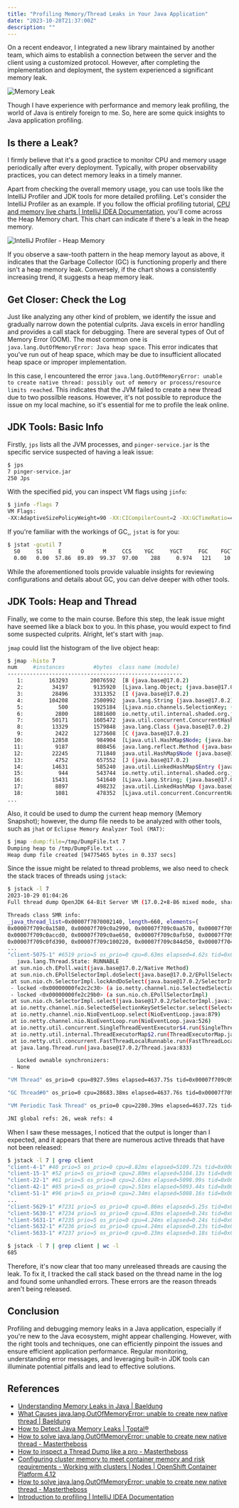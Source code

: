 ```yaml
---
title: "Profiling Memory/Thread Leaks in Your Java Application"
date: "2023-10-28T21:37:00Z"
description: ""
---
```


On a recent endeavor, I integrated a new library maintained by another team, which aims to establish a connection between the server and the client using a customized protocol. However, after completing the implementation and deployment, the system experienced a significant memory leak. 

![Memory Leak](./ocp_mleak.png)

Though I have experience with performance and memory leak profiling, the world of Java is entirely foreign to me. So, here are some quick insights to Java application profiling. 

## Is there a Leak?

I firmly believe that it's a good practice to monitor CPU and memory usage periodically after every deployment. Typically, with proper observability practices, you can detect memory leaks in a timely manner.

Apart from checking the overall memory usage, you can use tools like the IntelliJ Profiler and JDK tools for more detailed profiling. Let's consider the IntelliJ Profiler as an example. If you follow the official profiling tutorial, [CPU and memory live charts | IntelliJ IDEA Documentation](https://www.jetbrains.com/help/idea/cpu-and-memory-live-charts.html), you'll come across the Heap Memory chart. This chart can indicate if there's a leak in the heap memory. 

![IntelliJ Profiler - Heap Memory](./intellij_mprofiling.png)

If you observe a saw-tooth pattern in the heap memory layout as above, it indicates that the Garbage Collector (GC) is functioning properly and there isn't a heap memory leak. Conversely, if the chart shows a consistently increasing trend, it suggests a heap memory leak. 

## Get Closer: Check the Log

Just like analyzing any other kind of problem, we identify the issue and gradually narrow down the potential culprits. Java excels in error handling and provides a call stack for debugging. There are several types of Out of Memory Error (OOM). The most common one is `java.lang.OutOfMemoryError: Java heap space`. This error indicates that you've run out of heap space, which may be due to insufficient allocated heap space or improper implementation. 

In this case, I encountered the error `java.lang.OutOfMemoryError: unable to create native thread: possibly out of memory or process/resource limits reached`. This indicates that the JVM failed to create a new thread due to two possilble reasons. However, it's not possible to reproduce the issue on my local machine, so it's essential for me to profile the leak online. 

## JDK Tools: Basic Info

Firstly, `jps` lists all the JVM processes, and `pinger-service.jar` is the specific service suspected of having a leak issue:

```bash
$ jps
7 pinger-service.jar
250 Jps
```

With the specified pid, you can inspect VM flags using `jinfo`:

```bash
$ jinfo -flags 7
VM Flags:
-XX:AdaptiveSizePolicyWeight=90 -XX:CICompilerCount=2 -XX:GCTimeRatio=4 -XX:InitialHeapSize=8388608 -XX:MaxHeapFreeRatio=10 -XX:MaxHeapSize=132120576 -XX:MaxNewSize=44040192 -XX:MinHeapDeltaBytes=524288 -XX:MinHeapFreeRatio=5 -XX:MinHeapSize=8388608 -XX:NewSize=2621440 -XX:NonNMethodCodeHeapSize=5826188 -XX:NonProfiledCodeHeapSize=122916026 -XX:OldSize=5767168 -XX:ProfiledCodeHeapSize=122916026 -XX:ReservedCodeCacheSize=251658240 -XX:+SegmentedCodeCache -XX:SoftMaxHeapSize=132120576 -XX:+UnlockExperimentalVMOptions -XX:+UseCompressedClassPointers -XX:+UseCompressedOops -XX:+UseContainerSupport -XX:+UseParallelGC 
```

If you're familiar with the workings of GC,, `jstat` is for you: 

```bash
$ jstat -gcutil 7
  S0     S1     E      O      M     CCS    YGC     YGCT     FGC    FGCT     CGC    CGCT       GCT   
  0.00   0.00  57.86  89.89  99.37  97.00    288     0.974   121    10.745     -         -    11.718
```

While the aforementioned tools provide valuable insights for reviewing configurations and details about GC, you can delve deeper with other tools.

## JDK Tools: Heap and Thread

Finally, we come to the main course. Before this step, the leak issue might have seemed like a black box to you. In this phase, you would expect to find some suspected culprits. Alright, let's start with `jmap`. 

`jmap` could list the histogram of the live object heap: 

```bash
$ jmap -histo 7
num     #instances         #bytes  class name (module)
-------------------------------------------------------
   1:        163293       20076592  [B (java.base@17.0.2)
   2:         34197        9135920  [Ljava.lang.Object; (java.base@17.0.2)
   3:         28496        3313352  [I (java.base@17.0.2)
   4:        104208        2500992  java.lang.String (java.base@17.0.2)
   5:           500        1925184  [Ljava.nio.channels.SelectionKey; (java.base@17.0.2)
   6:          2800        1881600  io.netty.util.internal.shaded.org.jctools.queues.MpscArrayQueue
   7:         50171        1605472  java.util.concurrent.ConcurrentHashMap$Node (java.base@17.0.2)
   8:         13329        1579848  java.lang.Class (java.base@17.0.2)
   9:          2422        1273608  [C (java.base@17.0.2)
  10:         12858         984904  [Ljava.util.HashMap$Node; (java.base@17.0.2)
  11:          9187         808456  java.lang.reflect.Method (java.base@17.0.2)
  12:         22245         711840  java.util.HashMap$Node (java.base@17.0.2)
  13:          4752         657552  [J (java.base@17.0.2)
  14:         14631         585240  java.util.LinkedHashMap$Entry (java.base@17.0.2)
  15:           944         543744  io.netty.util.internal.shaded.org.jctools.queues.MpscUnboundedArrayQueue
  16:         15431         541640  [Ljava.lang.String; (java.base@17.0.2)
  17:          8897         498232  java.util.LinkedHashMap (java.base@17.0.2)
  18:          1081         478352  [Ljava.util.concurrent.ConcurrentHashMap$Node; (java.base@17.0.2)
...
```

Also, it could be used to dump the current heap memory (Memory Snapshot); however, the dump file needs to be analyzed with other tools, such as `jhat` or `Eclipse Memory Analyzer Tool (MAT)`: 

```bash
$ jmap -dump:file=/tmp/DumpFile.txt 7
Dumping heap to /tmp/DumpFile.txt ...
Heap dump file created [94775465 bytes in 0.337 secs]
```

Since the issue might be related to thread problems, we also need to check the stack traces of threads using `jstack`: 

```bash
$ jstack -l 7
2023-10-29 01:04:26
Full thread dump OpenJDK 64-Bit Server VM (17.0.2+8-86 mixed mode, sharing):

Threads class SMR info:
_java_thread_list=0x00007f7070002140, length=660, elements={
0x00007f709c0a1580, 0x00007f709c0a2990, 0x00007f709c0aa570, 0x00007f709c0ab8f0,
0x00007f709c0accd0, 0x00007f709c0ae650, 0x00007f709c0afb50, 0x00007f709c0b0f90,
0x00007f709c0fd390, 0x00007f709c100220, 0x00007f709c844d50, 0x00007f7048088cf0,
...
"client-5075-1" #6519 prio=5 os_prio=0 cpu=0.63ms elapsed=4.62s tid=0x00007f6ff4143d10 nid=0x1ae3 runnable  [0x00007f6e5fc14000]
   java.lang.Thread.State: RUNNABLE
 at sun.nio.ch.EPoll.wait(java.base@17.0.2/Native Method)
 at sun.nio.ch.EPollSelectorImpl.doSelect(java.base@17.0.2/EPollSelectorImpl.java:118)
 at sun.nio.ch.SelectorImpl.lockAndDoSelect(java.base@17.0.2/SelectorImpl.java:129)
 - locked <0x00000000fe2c2c30> (a io.netty.channel.nio.SelectedSelectionKeySet)
 - locked <0x00000000fe2c29b0> (a sun.nio.ch.EPollSelectorImpl)
 at sun.nio.ch.SelectorImpl.select(java.base@17.0.2/SelectorImpl.java:146)
 at io.netty.channel.nio.SelectedSelectionKeySetSelector.select(SelectedSelectionKeySetSelector.java:68)
 at io.netty.channel.nio.NioEventLoop.select(NioEventLoop.java:879)
 at io.netty.channel.nio.NioEventLoop.run(NioEventLoop.java:526)
 at io.netty.util.concurrent.SingleThreadEventExecutor$4.run(SingleThreadEventExecutor.java:997)
 at io.netty.util.internal.ThreadExecutorMap$2.run(ThreadExecutorMap.java:74)
 at io.netty.util.concurrent.FastThreadLocalRunnable.run(FastThreadLocalRunnable.java:30)
 at java.lang.Thread.run(java.base@17.0.2/Thread.java:833)

   Locked ownable synchronizers:
 - None

"VM Thread" os_prio=0 cpu=8927.59ms elapsed=4637.75s tid=0x00007f709c09cd90 nid=0xa runnable  

"GC Thread#0" os_prio=0 cpu=28683.38ms elapsed=4637.76s tid=0x00007f709c03afe0 nid=0x9 runnable  

"VM Periodic Task Thread" os_prio=0 cpu=2280.39ms elapsed=4637.72s tid=0x00007f709c0fecb0 nid=0x14 waiting on condition  

JNI global refs: 26, weak refs: 4
```

When I saw these messages, I noticed that the output is longer than I expected, and it appears that there are numerous active threads that have not been released: 

```bash
$ jstack -l 7 | grep client
"client-4-1" #40 prio=5 os_prio=0 cpu=8.82ms elapsed=5109.72s tid=0x00007f7010028a10 nid=0x2f runnable  [0x00007f6ff3dfc000]
"client-15-1" #52 prio=5 os_prio=0 cpu=2.80ms elapsed=5104.13s tid=0x00007f7004009080 nid=0x3b runnable  [0x00007f6ff2af5000]
"client-22-1" #61 prio=5 os_prio=0 cpu=2.61ms elapsed=5098.99s tid=0x00007f6ff4002740 nid=0x44 runnable  [0x00007f6ff30fb000]
"client-42-1" #85 prio=5 os_prio=0 cpu=2.51ms elapsed=5093.44s tid=0x00007f6ff40047c0 nid=0x5c runnable  [0x00007f6ff1ee9000]
"client-51-1" #96 prio=5 os_prio=0 cpu=2.34ms elapsed=5088.16s tid=0x00007f700c0053c0 nid=0x67 runnable  [0x00007f6ff26f1000]
...
"client-5629-1" #7231 prio=5 os_prio=0 cpu=0.86ms elapsed=5.25s tid=0x00007f6ff4050290 nid=0x1dfa runnable  [0x00007f6e5afc8000]
"client-5630-1" #7234 prio=5 os_prio=0 cpu=4.83ms elapsed=0.24s tid=0x00007f6ff405b0f0 nid=0x1dfd waiting on condition  [0x00007f6e5aec7000]
"client-5631-1" #7235 prio=5 os_prio=0 cpu=4.24ms elapsed=0.24s tid=0x00007f7004137830 nid=0x1dfe waiting on condition  [0x00007f6e5f40c000]
"client-5632-1" #7236 prio=5 os_prio=0 cpu=4.24ms elapsed=0.23s tid=0x00007f7018177c10 nid=0x1dff waiting on condition  [0x00007f6e5cae3000]
"client-5633-1" #7237 prio=5 os_prio=0 cpu=0.23ms elapsed=0.18s tid=0x00007f701017e7e0 nid=0x1e0d runnable  [0x00007f6e5b1ca000]

$ jstack -l 7 | grep client | wc -l
685
```

Therefore, it's now clear that too many unreleased threads are causing the leak. To fix it, I tracked the call stack based on the thread name in the log and found some unhandled errors. These errors are the reason threads aren't being released. 

## Conclusion

Profiling and debugging memory leaks in a Java application, especially if you're new to the Java ecosystem, might appear challenging. However, with the right tools and techniques, one can efficiently pinpoint the issues and ensure efficient application performance. Regular monitoring, understanding error messages, and leveraging built-in JDK tools can illuminate potential pitfalls and lead to effective solutions.

## References

* [Understanding Memory Leaks in Java | Baeldung](https://www.baeldung.com/java-memory-leaks)
* [What Causes java.lang.OutOfMemoryError: unable to create new native thread | Baeldung](https://www.baeldung.com/java-outofmemoryerror-unable-to-create-new-native-thread)
* [How to Detect Java Memory Leaks | Toptal®](https://www.toptal.com/java/hunting-memory-leaks-in-java)
* [How to solve java.lang.OutOfMemoryError: unable to create new native thread - Mastertheboss](https://www.mastertheboss.com/jbossas/monitoring/how-to-solve-javalangoutofmemoryerror-unable-to-create-new-native-thread/)
* [How to inspect a Thread Dump like a pro - Mastertheboss](https://www.mastertheboss.com/java/how-to-inspect-a-thread-dump-like-a-pro/)
* [Configuring cluster memory to meet container memory and risk requirements - Working with clusters | Nodes | OpenShift Container Platform 4.12](https://docs.openshift.com/container-platform/4.12/nodes/clusters/nodes-cluster-resource-configure.html)
* [How to solve java.lang.OutOfMemoryError: unable to create new native thread - Mastertheboss](https://www.mastertheboss.com/jbossas/monitoring/how-to-solve-javalangoutofmemoryerror-unable-to-create-new-native-thread/)
* [Introduction to profiling | IntelliJ IDEA Documentation](https://www.jetbrains.com/help/idea/profiler-intro.html)